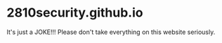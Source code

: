 # 2810security.github.io
It's just a JOKE!!!
Please don't take everything on this website seriously.
